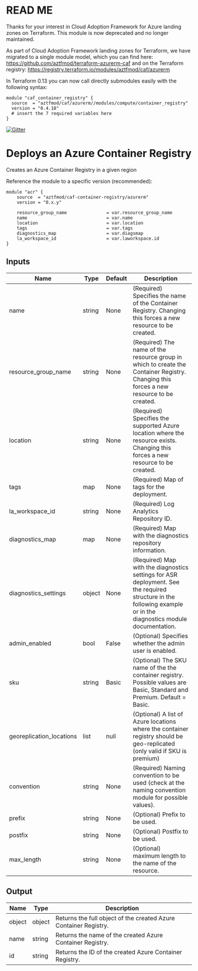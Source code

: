 # **READ ME**

Thanks for your interest in Cloud Adoption Framework for Azure landing zones on Terraform.
This module is now deprecated and no longer maintained. 

As part of Cloud Adoption Framework landing zones for Terraform, we have migrated to a single module model, which you can find here: https://github.com/aztfmod/terraform-azurerm-caf and on the Terraform registry: https://registry.terraform.io/modules/aztfmod/caf/azurerm 

In Terraform 0.13 you can now call directly submodules easily with the following syntax:
```hcl
module "caf_container_registry" {
  source  = "aztfmod/caf/azurerm//modules/compute/container_registry"
  version = "0.4.18"
  # insert the 7 required variables here
}
```


[![Gitter](https://badges.gitter.im/aztfmod/community.svg)](https://gitter.im/aztfmod/community?utm_source=badge&utm_medium=badge&utm_campaign=pr-badge)

# Deploys an Azure Container Registry
Creates an Azure Container Registry in a given region 

Reference the module to a specific version (recommended):
```hcl
module "acr" {
    source  = "aztfmod/caf-container-registry/azurerm"
    version = "0.x.y"
    
    resource_group_name               = var.resource_group_name
    name                              = var.name
    location                          = var.location
    tags                              = var.tags
    diagnostics_map                   = var.diagsmap
    la_workspace_id                   = var.laworkspace.id
}
```

## Inputs

| Name | Type | Default | Description | 
| -- | -- | -- | -- | 
| name | string | None | (Required) Specifies the name of the Container Registry. Changing this forces a new resource to be created. |
| resource_group_name | string | None | (Required) The name of the resource group in which to create the Container Registry. Changing this forces a new resource to be created. |
| location | string | None | (Required) Specifies the supported Azure location where the resource exists. Changing this forces a new resource to be created.  | 
| tags | map | None | (Required) Map of tags for the deployment.  | 
| la_workspace_id | string | None | (Required) Log Analytics Repository ID. | 
| diagnostics_map | map | None | (Required) Map with the diagnostics repository information.  | 
| diagnostics_settings | object | None | (Required) Map with the diagnostics settings for ASR deployment. See the required structure in the following example or in the diagnostics module documentation. | 
| admin_enabled | bool | False | (Optional) Specifies whether the admin user is enabled. | 
| sku | string | Basic | (Optional) The SKU name of the the container registry. Possible values are Basic, Standard and Premium. Default = Basic.  | 
| georeplication_locations | list | null | (Optional) A list of Azure locations where the container registry should be geo-replicated (only valid if SKU is premium) | 
| convention | string | None | (Required) Naming convention to be used (check at the naming convention module for possible values).  | 
| prefix | string | None | (Optional) Prefix to be used. |
| postfix | string | None | (Optional) Postfix to be used. |
| max_length | string | None | (Optional) maximum length to the name of the resource. |


## Output

| Name | Type | Description | 
| -- | -- | -- | 
| object | object | Returns the full object of the created Azure Container Registry. |
| name | string | Returns the name of the created Azure Container Registry. |
| id | string | Returns the ID of the created Azure Container Registry. | 
